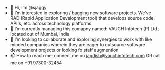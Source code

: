 - 👋 Hi, I’m @sjaggy
- 👀 I’m interested in exploring / bagging new software projects. We've RAD (Rapid Application Development tool) that develops source code, API's, etc. across technology platforms
- 🌱 I’m currently managing this comapny named: VAUCH Infotech (P) Ltd ; located out of Mumbai, India
- 💞️ I’m looking to collaborate and exploring synergies to work with like minded companies wherein they are eager to outsource software development projects or looking fo staff augmention 
- 📫 How to reach me: connect me on jagdish@vauchinfotech.com  OR  call me on +91 97300-32454

<!---
sjaggy/sjaggy is a ✨ special ✨ repository because its `README.md` (this file) appears on your GitHub profile.
You can click the Preview link to take a look at your changes.
--->
